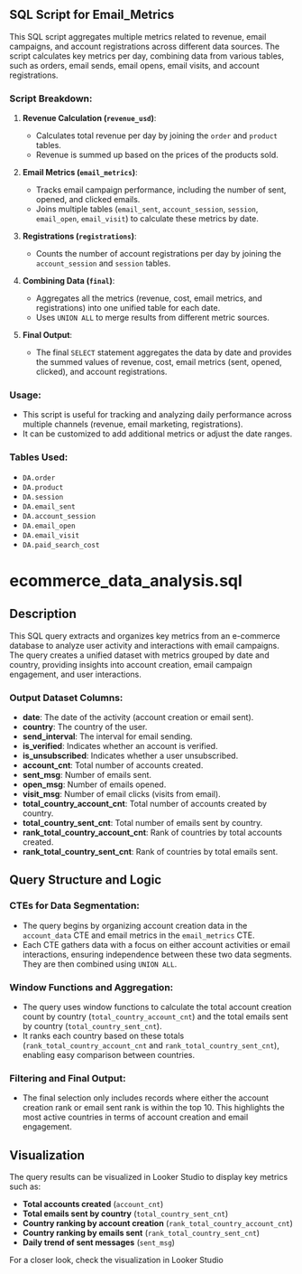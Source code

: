 ## SQL Script for Email_Metrics

This SQL script aggregates multiple metrics related to revenue, email campaigns, and account registrations across different data sources. The script calculates key metrics per day, combining data from various tables, such as orders, email sends, email opens, email visits, and account registrations.

### Script Breakdown:

1. **Revenue Calculation (`revenue_usd`)**:
   - Calculates total revenue per day by joining the `order` and `product` tables.
   - Revenue is summed up based on the prices of the products sold.

2. **Email Metrics (`email_metrics`)**:
   - Tracks email campaign performance, including the number of sent, opened, and clicked emails.
   - Joins multiple tables (`email_sent`, `account_session`, `session`, `email_open`, `email_visit`) to calculate these metrics by date.

3. **Registrations (`registrations`)**:
   - Counts the number of account registrations per day by joining the `account_session` and `session` tables.

4. **Combining Data (`final`)**:
   - Aggregates all the metrics (revenue, cost, email metrics, and registrations) into one unified table for each date.
   - Uses `UNION ALL` to merge results from different metric sources.

5. **Final Output**:
   - The final `SELECT` statement aggregates the data by date and provides the summed values of revenue, cost, email metrics (sent, opened, clicked), and account registrations.

### Usage:
- This script is useful for tracking and analyzing daily performance across multiple channels (revenue, email marketing, registrations).
- It can be customized to add additional metrics or adjust the date ranges.

### Tables Used:
- `DA.order`
- `DA.product`
- `DA.session`
- `DA.email_sent`
- `DA.account_session`
- `DA.email_open`
- `DA.email_visit`
- `DA.paid_search_cost`
# ecommerce_data_analysis.sql

## Description
This SQL query extracts and organizes key metrics from an e-commerce database to analyze user activity and interactions with email campaigns. The query creates a unified dataset with metrics grouped by date and country, providing insights into account creation, email campaign engagement, and user interactions.

### Output Dataset Columns:
- **date**: The date of the activity (account creation or email sent).
- **country**: The country of the user.
- **send_interval**: The interval for email sending.
- **is_verified**: Indicates whether an account is verified.
- **is_unsubscribed**: Indicates whether a user unsubscribed.
- **account_cnt**: Total number of accounts created.
- **sent_msg**: Number of emails sent.
- **open_msg**: Number of emails opened.
- **visit_msg**: Number of email clicks (visits from email).
- **total_country_account_cnt**: Total number of accounts created by country.
- **total_country_sent_cnt**: Total number of emails sent by country.
- **rank_total_country_account_cnt**: Rank of countries by total accounts created.
- **rank_total_country_sent_cnt**: Rank of countries by total emails sent.

## Query Structure and Logic

### CTEs for Data Segmentation:
- The query begins by organizing account creation data in the `account_data` CTE and email metrics in the `email_metrics` CTE.
- Each CTE gathers data with a focus on either account activities or email interactions, ensuring independence between these two data segments. They are then combined using `UNION ALL`.

### Window Functions and Aggregation:
- The query uses window functions to calculate the total account creation count by country (`total_country_account_cnt`) and the total emails sent by country (`total_country_sent_cnt`).
- It ranks each country based on these totals (`rank_total_country_account_cnt` and `rank_total_country_sent_cnt`), enabling easy comparison between countries.

### Filtering and Final Output:
- The final selection only includes records where either the account creation rank or email sent rank is within the top 10. This highlights the most active countries in terms of account creation and email engagement.

## Visualization
The query results can be visualized in Looker Studio to display key metrics such as:
- **Total accounts created** (`account_cnt`)
- **Total emails sent by country** (`total_country_sent_cnt`)
- **Country ranking by account creation** (`rank_total_country_account_cnt`)
- **Country ranking by emails sent** (`rank_total_country_sent_cnt`)
- **Daily trend of sent messages** (`sent_msg`)

For a closer look, check the visualization in Looker Studio 
